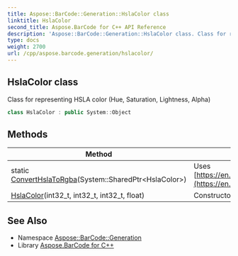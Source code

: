 ```yaml
---
title: Aspose::BarCode::Generation::HslaColor class
linktitle: HslaColor
second_title: Aspose.BarCode for C++ API Reference
description: 'Aspose::BarCode::Generation::HslaColor class. Class for representing HSLA color (Hue, Saturation, Lightness, Alpha) in C++.'
type: docs
weight: 2700
url: /cpp/aspose.barcode.generation/hslacolor/
---
```

## HslaColor class


Class for representing HSLA color (Hue, Saturation, Lightness, Alpha)

```cpp
class HslaColor : public System::Object
```

## Methods

| Method | Description |
| --- | --- |
| static [ConvertHslaToRgba](./converthslatorgba/)(System::SharedPtr\<HslaColor\>) | Uses [https://en.wikipedia.org/wiki/HSL_and_HSV#HSL_to_RGB](https://en.wikipedia.org/wiki/HSL_and_HSV#HSL_to_RGB). |
| [HslaColor](./hslacolor/)(int32_t, int32_t, int32_t, float) | Constructor for [HslaColor](./). |
## See Also

* Namespace [Aspose::BarCode::Generation](../)
* Library [Aspose.BarCode for C++](../../)
